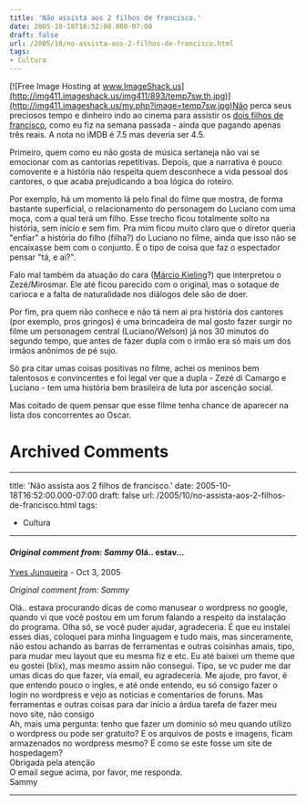 ```yaml
---
title: 'Não assista aos 2 filhos de francisco.'
date: 2005-10-18T16:52:00.000-07:00
draft: false
url: /2005/10/no-assista-aos-2-filhos-de-francisco.html
tags: 
- Cultura
---
```


[![Free Image Hosting at www.ImageShack.us](http://img411.imageshack.us/img411/893/temp7sw.th.jpg)](http://img411.imageshack.us/my.php?image=temp7sw.jpg)Não perca seus preciosos tempo e dinheiro indo ao cinema para assistir os [dois filhos de francisco](http://imdb.com/title/tt0439547/), como eu fiz na semana passada - ainda que pagando apenas três reais. A nota no iMDB é 7.5 mas deveria ser 4.5.  
  
Primeiro, quem como eu não gosta de música sertaneja não vai se emocionar com as cantorias repetitivas. Depois, que a narrativa é pouco comovente e a história não respeita quem desconhece a vida pessoal dos cantores, o que acaba prejudicando a boa lógica do roteiro.  
  
Por exemplo, há um momento lá pelo final do filme que mostra, de forma bastante superficial, o relacionamento do personagem do Luciano com uma moça, com a qual terá um filho. Esse trecho ficou totalmente solto na história, sem início e sem fim. Pra mim ficou muito claro que o diretor queria "enfiar" a história do filho (filha?) do Luciano no filme, ainda que isso não se encaixasse bem com o conjunto. É o tipo de coisa que faz o espectador pensar "tá, e ai?".  
  
Falo mal também da atuação do cara ([Márcio Kieling](http://imdb.com/name/nm0452469/)?) que interpretou o Zezé/Mirosmar. Ele até ficou parecido com o original, mas o sotaque de carioca e a falta de naturalidade nos diálogos dele são de doer.  
  
Por fim, pra quem não conhece e não tá nem ai pra história dos cantores (por exemplo, pros gringos) é uma brincadeira de mal gosto fazer surgir no filme um personagem central (Luciano/Welson) já nos 30 minutos do segundo tempo, que antes de fazer dupla com o irmão era só mais um dos irmãos anônimos de pé sujo.  
  
Só pra citar umas coisas positivas no filme, achei os meninos bem talentosos e convincentes e foi legal ver que a dupla - Zezé di Camargo e Luciano - tem uma história bem brasileira de luta por ascenção social.  
  
Mas coitado de quem pensar que esse filme tenha chance de aparecer na lista dos concorrentes ao Oscar.
# Archived Comments
---
title: 'Não assista aos 2 filhos de francisco.'
date: 2005-10-18T16:52:00.000-07:00
draft: false
url: /2005/10/no-assista-aos-2-filhos-de-francisco.html
tags: 
- Cultura
---

#### _Original comment from: Sammy_ Olá.. estav...
[Yves Junqueira](https://www.blogger.com/profile/00104361785049371212 "noreply@blogger.com") - <time datetime="2005-10-26T04:53:00.000-07:00">Oct 3, 2005</time>

_Original comment from: Sammy_  
  
Olá.. estava procurando dicas de como manusear o wordpress no google, quando vi que você postou em um forum falando a respeito da instalação do programa. Olha só, se você puder ajudar, agradeceria. É que eu instalei esses dias, coloquei para minha linguagem e tudo mais, mas sinceramente, não estou achando as barras de ferramentas e outras coisinhas amais, tipo, para mudar meu layout que eu mesma fiz e etc. Eu até baixei um theme que eu gostei (blix), mas mesmo assim não consegui. Tipo, se vc puder me dar umas dicas do que fazer, via email, eu agradeceria. Me ajude, pro favor, é que entendo pouco o ingles, e até onde entendo, eu só consigo fazer o login no wordpress e vejo as noticias e comentarios de foruns. Mas ferramentas e outras coisas para dar inicio a árdua tarefa de fazer meu novo site, não consigo  
Ah, mais uma pergunta: tenho que fazer um dominio só meu quando utilizo o wordpress ou pode ser gratuito? E os arquivos de posts e imagens, ficam armazenados no wordpress mesmo? É como se este fosse um site de hospedagem?  
Obrigada pela atenção  
O email segue acima, por favor, me responda.  
Sammy
<hr />
